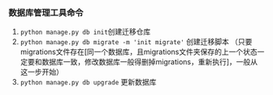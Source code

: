 ### 数据库管理工具命令
1. `python manage.py db init`创建迁移仓库 
2. `python manage.py db migrate -m 'init migrate'` 创建迁移脚本 （只要migrations文件存在[同一个数据库，且migrations文件夹保存的上一个状态一定要和数据库一致，修改数据库一般得删掉migrations，重新执行]，一般从这一步开始）
3. `python manage.py db upgrade` 更新数据库